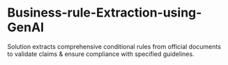 # Business-rule-Extraction-using-GenAI
Solution extracts comprehensive conditional rules from official documents to validate claims &amp; ensure compliance with specified guidelines.  
